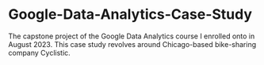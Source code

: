 # Google-Data-Analytics-Case-Study
The capstone project of the Google Data Analytics course I enrolled onto in August 2023. This case study revolves around Chicago-based bike-sharing company Cyclistic. 
